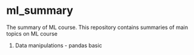 # ml_summary
The summary of ML course.
This repository contains summaries of main topics on ML course
1. Data manipulations - pandas basic
